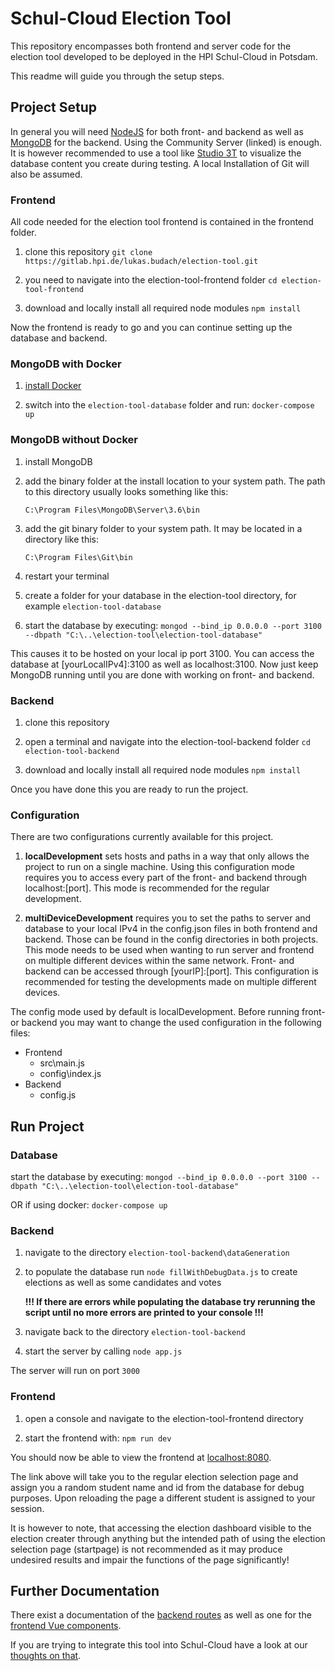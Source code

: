 # Schul-Cloud Election Tool

This repository encompasses both frontend and server code for the election tool developed
to be deployed in the HPI Schul-Cloud in Potsdam.

This readme will guide you through the setup steps.

## Project Setup

In general you will need [NodeJS](https://nodejs.org/en/) for both front- and backend as
well as [MongoDB](https://www.mongodb.com/download-center/community) for the backend.
Using the Community Server (linked) is enough. It is however recommended to use a tool
like [Studio 3T](https://robomongo.org/) to visualize the database content you create during testing.
A local Installation of Git will also be assumed.

### Frontend

All code needed for the election tool frontend is contained in the frontend folder.

1. clone this repository
``
git clone https://gitlab.hpi.de/lukas.budach/election-tool.git
``

2. you need to navigate into the election-tool-frontend folder
``
cd election-tool-frontend
``

3. download and locally install all required node modules 
``
npm install
``

Now the frontend is ready to go and you can continue setting up the
database and backend.

### MongoDB with Docker

1.  [install Docker](https://www.docker.com/products/docker-desktop) 

2.  switch into the `election-tool-database` folder and run:
    ``
    docker-compose up
    ``

### MongoDB without Docker

1.  install MongoDB

2.  add the binary folder at the install location to your system path. The path to this directory usually looks something like this: 
    ```
    C:\Program Files\MongoDB\Server\3.6\bin
    ```
    
3.  add the git binary folder to your system path. It may be located in a directory like this:
    ```
    C:\Program Files\Git\bin
    ```
    
4.  restart your terminal

5.  create a folder for your database in the election-tool directory, for example 
``
election-tool-database
``

6.  start the database by executing:
``
mongod --bind_ip 0.0.0.0 --port 3100 --dbpath "C:\..\election-tool\election-tool-database"
``

This causes it to be hosted on your local ip port 3100. You can access the database at 
[yourLocalIPv4]:3100 as well as localhost:3100. Now just keep MongoDB running  until you
are done with working on front- and backend.

### Backend

1.  clone this repository

2.  open a terminal and navigate into the election-tool-backend folder
``
cd election-tool-backend
``
3.  download and locally install all required node modules 
``
npm install
``

Once you have done this you are ready to run the project.

### Configuration

There are two configurations currently available for this project.
1.  **localDevelopment** sets hosts and paths in a way that only allows the project to run
on a single machine. Using this configuration mode requires you to access every part of
the front- and backend through localhost:[port]. This mode is recommended for the regular
development.

2.  **multiDeviceDevelopment** requires you to set the paths to server and database to your 
local IPv4 in the config.json files in both frontend and backend. Those can be found in
the config directories in both projects. This mode needs to be used when wanting to run
server and frontend on multiple different devices within the same network. Front- and
backend can be accessed through [yourIP]:[port]. This configuration is recommended for
testing the developments made on multiple different devices. 

The config mode used by default is localDevelopment. Before running front- or backend you may want to change the used configuration in the
following files:
* Frontend
    * src\main.js
    * config\index.js
* Backend
    * config.js

## Run Project

### Database

start the database by executing:
``
mongod --bind_ip 0.0.0.0 --port 3100 --dbpath "C:\..\election-tool\election-tool-database"
``

OR if using docker:
``
docker-compose up
``

### Backend

1.  navigate to the directory
``
election-tool-backend\dataGeneration
``

2.  to populate the database run 
``
node fillWithDebugData.js
``
to create elections as well as some candidates and votes

    **!!! If there are errors while populating the database try rerunning the script until
no more errors are printed to your console !!!**

3.  navigate back to the directory 
``
election-tool-backend
``

4.  start the server by calling
``
node app.js
``

The server will run on port
``
3000
``

### Frontend

1.  open a console and navigate to the election-tool-frontend directory

2.  start the frontend with: 
``
npm run dev
``

You should now be able to view the frontend at 
[localhost:8080](localhost:8080). 

The link above will take you to the regular election selection page and assign you a random
student name and id from the database for debug purposes. Upon reloading the page
a different student is assigned to your session.

It is however to note, that accessing the election dashboard visible to the election creater
through anything but the intended path of using the election selection page (startpage) is
not recommended as it may produce undesired results and impair the functions of the
page significantly!

## Further Documentation
There exist a documentation of the [backend routes](./election-tool-backend/API.md) as well as one for the [frontend Vue components](./election-tool-frontend/documentation.md). 

If you are trying to integrate this tool into Schul-Cloud have a look at our [thoughts on that](./schulcloud-integrierung.md).
